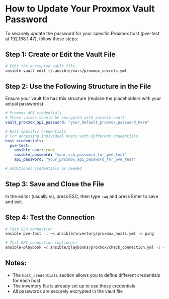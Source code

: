 # How to Update Your Proxmox Vault Password

To securely update the password for your specific Proxmox host (pve-test at 192.168.1.47), follow these steps:

## Step 1: Create or Edit the Vault File

```bash
# Edit the encrypted vault file
ansible-vault edit ~/.ansible/vars/proxmox_secrets.yml
```

## Step 2: Use the Following Structure in the File

Ensure your vault file has this structure (replace the placeholders with your actual passwords):

```yaml
# Proxmox API credentials
# These values should be encrypted with ansible-vault
vault_proxmox_api_password: "your_default_proxmox_password_here"

# Host-specific credentials
# For accessing individual hosts with different credentials
host_credentials:
  pve-test:
    ansible_user: root
    ansible_password: "your_ssh_password_for_pve_test"
    api_password: "your_proxmox_api_password_for_pve_test"

# Additional credentials as needed
```

## Step 3: Save and Close the File

In the editor (usually vi), press ESC, then type `:wq` and press Enter to save and exit.

## Step 4: Test the Connection

```bash
# Test SSH connection
ansible pve-test -i ~/.ansible/inventory/proxmox_hosts.yml -m ping

# Test API connection (optional)
ansible-playbook ~/.ansible/playbooks/proxmox/check_connection.yml -i ~/.ansible/inventory/proxmox_hosts.yml --limit pve-test
```

## Notes:
- The `host_credentials` section allows you to define different credentials for each host
- The inventory file is already set up to use these credentials
- All passwords are securely encrypted in the vault file
